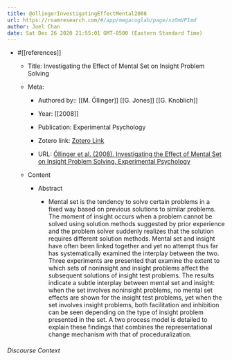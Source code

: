 ```yaml
---
title: @ollingerInvestigatingEffectMental2008
url: https://roamresearch.com/#/app/megacoglab/page/xzOmVP1md
author: Joel Chan
date: Sat Dec 26 2020 21:55:01 GMT-0500 (Eastern Standard Time)
---
```


- #[[references]]

    - Title: Investigating the Effect of Mental Set on Insight Problem Solving

    - Meta:

        - Authored by:: [[M. Öllinger]] [[G. Jones]] [[G. Knoblich]]

        - Year: [[2008]]

        - Publication: Experimental Psychology

        - Zotero link: [Zotero Link](zotero://select/items/1_76E84C8I)

        - URL: [Öllinger et al. (2008). Investigating the Effect of Mental Set on Insight Problem Solving. Experimental Psychology](undefined)

    - Content

        - Abstract

            - Mental set is the tendency to solve certain problems in a fixed way based on previous solutions to similar problems. The moment of insight occurs when a problem cannot be solved using solution methods suggested by prior experience and the problem solver suddenly realizes that the solution requires different solution methods. Mental set and insight have often been linked together and yet no attempt thus far has systematically examined the interplay between the two. Three experiments are presented that examine the extent to which sets of noninsight and insight problems affect the subsequent solutions of insight test problems. The results indicate a subtle interplay between mental set and insight: when the set involves noninsight problems, no mental set effects are shown for the insight test problems, yet when the set involves insight problems, both facilitation and inhibition can be seen depending on the type of insight problem presented in the set. A two process model is detailed to explain these findings that combines the representational change mechanism with that of proceduralization.

###### Discourse Context


